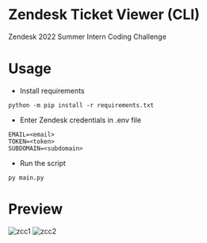# Zendesk Ticket Viewer (CLI)
Zendesk 2022 Summer Intern Coding Challenge

# Usage
* Install requirements
```
python -m pip install -r requirements.txt
```
* Enter Zendesk credentials in .env file
```
EMAIL=<email>
TOKEN=<token>
SUBDOMAIN=<subdomain>
```
* Run the script
```
py main.py
```
# Preview
![zcc1](https://i.imgur.com/tS2OuGd.png)
![zcc2](https://i.imgur.com/1K0YCNi.png)
